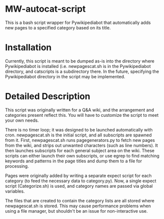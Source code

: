 MW-autocat-script
=================

This is a bash script wrapper for Pywikipediabot that automatically adds new pages to a specified category based on its title.

Installation
================

Currently, this script is meant to be dumped as-is into the directory where Pywikipediabot is installed (i.e. newpagescat.sh is in the Pywikipediabot directory, and catscripts is a subdirectory there. In the future, specifying the Pywikipediabot directory in the script may be implemented.

Detailed Description
====================

This script was originally written for a Q&A wiki, and the arrangement and categories present reflect this. You will have to customize the script to meet your own needs.

There is no timer loop; it was designed to be launched automatically with cron. newpagescat.sh is the initial script, and all subscripts are spawned from it. First, newpagescat.sh runs pagegenerators.py to fetch new pages from the wiki, and strips out unwanted characters (such as line numbers). It then launches subscripts for each general subject area on the wiki. These scripts can either launch their own subscripts, or use egrep to find matching keywords and patterns in the page titles and dump them to a file for processing.

Pages were originally added by writing a separate expect script for each category (to feed the necessary data to category.py). Now, a single expect script (Categorize.sh) is used, and category names are passed via global variables.

The files that are created to contain the category lists are all stored where newpagescat.sh is stored. This may cause performance problems when using a file manager, but shouldn't be an issue for non-interactive use.